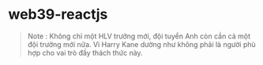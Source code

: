 # web39-reactjs
>Note : Không chỉ một HLV trưởng mới, đội tuyển Anh còn cần cả một đội trưởng mới nữa. Vì Harry Kane dường như không phải là người phù hợp cho vai trò đầy thách thức này.

